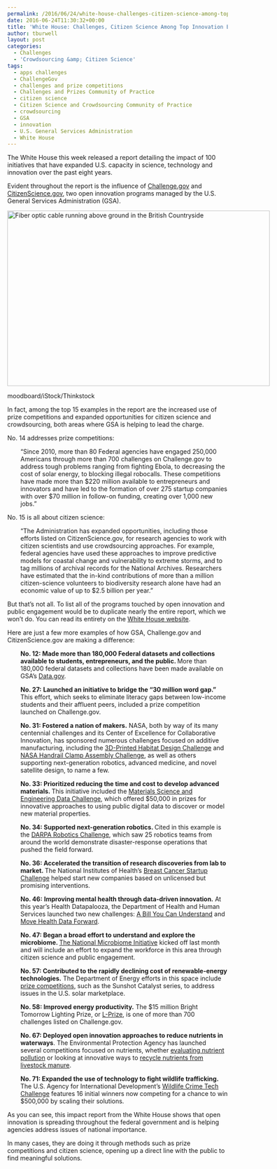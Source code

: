 ```yaml
---
permalink: /2016/06/24/white-house-challenges-citizen-science-among-top-innovation-efforts-of-past-8-years/
date: 2016-06-24T11:30:32+00:00
title: 'White House: Challenges, Citizen Science Among Top Innovation Efforts of Past 8 Years'
author: tburwell
layout: post
categories:
  - Challenges
  - 'Crowdsourcing &amp; Citizen Science'
tags:
  - apps challenges
  - ChallengeGov
  - challenges and prize competitions
  - Challenges and Prizes Community of Practice
  - citizen science
  - Citizen Science and Crowdsourcing Community of Practice
  - crowdsourcing
  - GSA
  - innovation
  - U.S. General Services Administration
  - White House
---
```


The White House this week released a report detailing the impact of 100 initiatives that have expanded U.S. capacity in science, technology and innovation over the past eight years.

Evident throughout the report is the influence of [Challenge.gov](https://www.challenge.gov/) and [CitizenScience.gov](https://www.citizenscience.gov/), two open innovation programs managed by the U.S. General Services Administration (GSA).

<div id="attachment_336281" style="width: 610px" class="wp-caption aligncenter">
  <img class="size-full wp-image-336281" src="https://s3.amazonaws.com/sitesusa/wp-content/uploads/sites/212/2015/12/600-x-400-Fiber-optic-cable-running-above-ground-in-the-British-Countryside-moodboard-iStock-Thinkstock-452415845.jpg" alt="Fiber optic cable running above ground in the British Countryside" width="600" height="400" />
  
  <p class="wp-caption-text">
    moodboard/iStock/Thinkstock
  </p>
</div>

In fact, among the top 15 examples in the report are the increased use of prize competitions and expanded opportunities for citizen science and crowdsourcing, both areas where GSA is helping to lead the charge.

No. 14 addresses prize competitions:

<p style="padding-left: 30px">
  &#8220;Since 2010, more than 80 Federal agencies have engaged 250,000 Americans through more than 700 challenges on Challenge.gov to address tough problems ranging from fighting Ebola, to decreasing the cost of solar energy, to blocking illegal robocalls. These competitions have made more than $220 million available to entrepreneurs and innovators and have led to the formation of over 275 startup companies with over $70 million in follow-on funding, creating over 1,000 new jobs.&#8221;
</p>

No. 15 is all about citizen science:

<p style="padding-left: 30px">
  &#8220;The Administration has expanded opportunities, including those efforts listed on CitizenScience.gov, for research agencies to work with citizen scientists and use crowdsourcing approaches. For example, federal agencies have used these approaches to improve predictive models for coastal change and vulnerability to extreme storms, and to tag millions of archival records for the National Archives. Researchers have estimated that the in-kind contributions of more than a million citizen-science volunteers to biodiversity research alone have had an economic value of up to $2.5 billion per year.&#8221;
</p>

But that’s not all. To list all of the programs touched by open innovation and public engagement would be to duplicate nearly the entire report, which we won’t do. You can read its entirety on the [White House website](https://www.whitehouse.gov/the-press-office/2016/06/21/impact-report-100-examples-president-obamas-leadership-science).

Here are just a few more examples of how GSA, Challenge.gov and CitizenScience.gov are making a difference:

<p style="padding-left: 30px">
  <b>No. 12: Made more than 180,000 Federal datasets and collections available to students, entrepreneurs, and the public. </b>More than 180,000 federal datasets and collections have been made available on GSA’s <a href="https://www.data.gov/">Data.gov</a>.
</p>

<p style="padding-left: 30px">
  <b>No. 27:</b> <b>Launched an initiative to bridge the “30 million word gap.”</b> This effort, which seeks to eliminate literacy gaps between low-income students and their affluent peers, included a prize competition launched on Challenge.gov.
</p>

<p style="padding-left: 30px">
  <b>No. 31: Fostered a nation of makers.</b> NASA, both by way of its many centennial challenges and its Center of Excellence for Collaborative Innovation, has sponsored numerous challenges focused on additive manufacturing, including the <a href="https://www.americamakes.us/challenge">3D-Printed Habitat Design Challenge</a> and<a href="https://grabcad.com/challenges/nasa-handrail-clamp-assembly-challenge"> NASA Handrail Clamp Assembly Challenge</a>, as well as others supporting next-generation robotics, advanced medicine, and novel satellite design, to name a few.
</p>

<p style="padding-left: 30px">
  <b>No. 33: Prioritized reducing the time and cost to develop advanced materials. </b>This initiative included the <a href="https://www.challenge.gov/challenge/materials-science-and-engineering-data-challenge/">Materials Science and Engineering Data Challenge</a>, which offered $50,000 in prizes for innovative approaches to using public digital data to discover or model new material properties.
</p>

<p style="padding-left: 30px">
  <b>No. 34: Supported next-generation robotics. </b>Cited in this example is the <a href="http://www.darpa.mil/program/darpa-robotics-challenge">DARPA Robotics Challenge</a>, which saw 25 robotics teams from around the world demonstrate disaster-response operations that pushed the field forward.
</p>

<p style="padding-left: 30px">
  <b>No. 36: Accelerated the transition of research discoveries from lab to market. </b>The National Institutes of Health’s <a href="http://www.breastcancerstartupchallenge.com/">Breast Cancer Startup Challenge</a> helped start new companies based on unlicensed but promising interventions.
</p>

<p style="padding-left: 30px">
  <b>No. 46:</b> <b>Improving mental health through data-driven innovation.</b> At this year’s Health Datapalooza, the Department of Health and Human Services launched two new challenges: <a href="http://www.abillyoucanunderstand.com/">A Bill You Can Understand</a> and <a href="https://www.challenge.gov/challenge/move-health-data-forward-challenge/">Move Health Data Forward</a>.
</p>

<p style="padding-left: 30px">
  <b>No. 47: Began a broad effort to understand and explore the microbiome. </b><a href="https://www.whitehouse.gov/blog/2016/05/13/announcing-national-microbiome-initiative">The National Microbiome Initiative</a> kicked off last month and will include an effort to expand the workforce in this area through citizen science and public engagement.
</p>

<p style="padding-left: 30px">
  <b>No. 57: Contributed to the rapidly declining cost of renewable-energy technologies.</b> The Department of Energy efforts in this space include <a href="http://catalyst.energy.gov/">prize competitions</a>, such as the Sunshot Catalyst series, to address issues in the U.S. solar marketplace.
</p>

<p style="padding-left: 30px">
  <b>No. 58: Improved energy productivity.</b> The $15 million Bright Tomorrow Lighting Prize, or <a href="http://www.lightingprize.org/">L-Prize</a>, is one of more than 700 challenges listed on Challenge.gov.
</p>

<p style="padding-left: 30px">
  <b>No. 67: Deployed open innovation approaches to reduce nutrients in waterways</b>. The Environmental Protection Agency has launched several competitions focused on nutrients, whether <a href="https://www.innocentive.com/ar/challenge/9933113">evaluating nutrient pollution</a> or looking at innovative ways to <a href="https://www.challenge.gov/challenge/nutrient-recycling-challenge/">recycle nutrients from livestock manure</a>.
</p>

<p style="padding-left: 30px">
  <b>No. 71: Expanded the use of technology to fight wildlife trafficking. </b>The U.S. Agency for International Development’s <a href="https://wildlifecrimetech.org/index">Wildlife Crime Tech Challenge</a> features 16 initial winners now competing for a chance to win $500,000 by scaling their solutions.
</p>

As you can see, this impact report from the White House shows that open innovation is spreading throughout the federal government and is helping agencies address issues of national importance.

In many cases, they are doing it through methods such as prize competitions and citizen science, opening up a direct line with the public to find meaningful solutions.